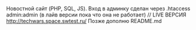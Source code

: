 Новостной сайт (PHP, SQL, JS). Вход в админку сделан через .htaccess admin:admin (в лайв версии пока что она не работает) // LIVE ВЕРСИЯ http://techwars.space.swtest.ru/ 
Позже дополню README.md
